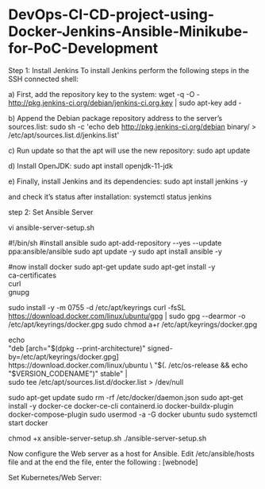 # DevOps-CI-CD-project-using-Docker-Jenkins-Ansible-Minikube-for-PoC-Development

Step 1: Install Jenkins
To install Jenkins perform the following steps in the SSH connected shell:

a) First, add the repository key to the system:
wget -q -O - http://pkg.jenkins-ci.org/debian/jenkins-ci.org.key | sudo apt-key add -

b) Append the Debian package repository address to the server’s sources.list:
sudo sh -c 'echo deb http://pkg.jenkins-ci.org/debian binary/ > /etc/apt/sources.list.d/jenkins.list'

c) Run update so that the apt will use the new repository: sudo apt update

d) Install OpenJDK: sudo apt install openjdk-11-jdk

e) Finally, install Jenkins and its dependencies:
sudo apt install jenkins -y

and check it’s status after installation: systemctl status jenkins



step 2: Set Ansible Server

vi ansible-server-setup.sh

#!/bin/sh
#install ansible
sudo apt-add-repository --yes --update ppa:ansible/ansible
sudo apt update -y
sudo apt install ansible -y

#now install docker
sudo apt-get update
sudo apt-get install -y  \
    ca-certificates \
    curl \
    gnupg

sudo install -y -m 0755 -d /etc/apt/keyrings
curl -fsSL https://download.docker.com/linux/ubuntu/gpg | sudo gpg --dearmor -o /etc/apt/keyrings/docker.gpg
sudo chmod a+r /etc/apt/keyrings/docker.gpg

echo \
  "deb [arch="$(dpkg --print-architecture)" signed-by=/etc/apt/keyrings/docker.gpg] https://download.docker.com/linux/ubuntu \
  "$(. /etc/os-release && echo "$VERSION_CODENAME")" stable" | \
  sudo tee /etc/apt/sources.list.d/docker.list > /dev/null

sudo apt-get update
sudo rm -rf /etc/docker/daemon.json
sudo apt-get install -y docker-ce docker-ce-cli containerd.io docker-buildx-plugin docker-compose-plugin
sudo usermod -a -G docker ubuntu 
sudo systemctl start docker

chmod +x ansible-server-setup.sh
./ansible-server-setup.sh


Now configure the Web server as a host for Ansible. Edit /etc/ansible/hosts file and at the end the file, enter the following :
[webnode]
<private-ip-of-web-server>


Set Kubernetes/Web Server:

